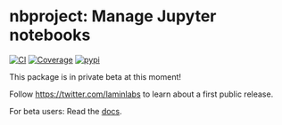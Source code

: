 # nbproject: Manage Jupyter notebooks

[![CI](https://github.com/laminlabs/nbproject/workflows/build/badge.svg?event=push)](https://github.com/laminlabs/nbproject/actions?query=event%3Apush+branch%3Amain+workflow%3Abuild)
[![Coverage](https://codecov.io/gh/laminlabs/nbproject/branch/main/graph/badge.svg?token=05R04PR9RB)](https://codecov.io/gh/laminlabs/nbproject)
[![pypi](https://img.shields.io/pypi/v/nbproject?color=%2334D058&label=pypi%20package)](https://pypi.org/project/nbproject)

This package is in private beta at this moment!

Follow https://twitter.com/laminlabs to learn about a first public release.

For beta users: Read the [docs](https://lamin.ai/nbproject).
